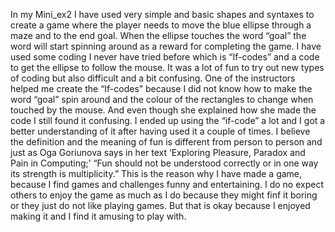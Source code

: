 




In my Mini_ex2 I have used very simple and basic shapes and syntaxes to create a game where the player needs to move the blue ellipse through a maze and to the end goal. When the ellipse touches the word “goal” the word will start spinning around as a reward for completing the game. I have used some coding I never have tried before which is “If-codes” and a code to get the ellipse to follow the mouse. It was a lot of fun to try out new types of coding but also difficult and a bit confusing. One of the instructors helped me create the “If-codes” because I did not know how to make the word “goal” spin around and the colour of the rectangles to change when touched by the mouse. And even though she explained how she made the code I still found it confusing. I ended up using the “if-code” a lot and I got a better understanding of it after having used it a couple of times.
I believe the definition and the meaning of fun is different from person to person and just as Oga Goriunova says in her text ‘Exploring Pleasure, Paradox and Pain in Computing;’   “Fun should not be understood correctly or in one way its strength is multiplicity.” 
This is the reason why I have made a game, because I find games and challenges funny and entertaining. I do no expect others to enjoy the game as much as I do because they might finf it boring or they just do not like playing games. But that is okay because I enjoyed making it and I find it amusing to play with.
